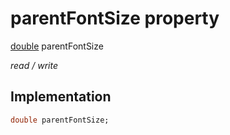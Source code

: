 


# parentFontSize property






[double](https://api.flutter.dev/flutter/dart-core/double-class.html) parentFontSize
  
_read / write_






## Implementation

```dart
double parentFontSize;


```







